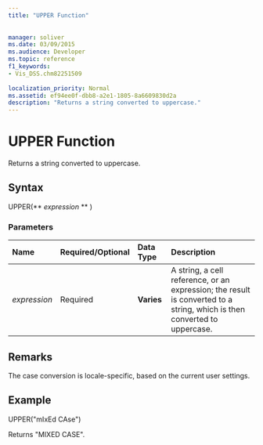 ```yaml
---
title: "UPPER Function"
 
 
manager: soliver
ms.date: 03/09/2015
ms.audience: Developer
ms.topic: reference
f1_keywords:
- Vis_DSS.chm82251509
 
localization_priority: Normal
ms.assetid: ef94ee0f-dbb8-a2e1-1805-8a6609830d2a
description: "Returns a string converted to uppercase."
---
```


# UPPER Function

Returns a string converted to uppercase.
  
## Syntax

UPPER(** *expression* ** ) 
  
### Parameters

|**Name**|**Required/Optional**|**Data Type**|**Description**|
|:-----|:-----|:-----|:-----|
| _expression_ <br/> |Required  <br/> |**Varies** <br/> | A string, a cell reference, or an expression; the result is converted to a string, which is then converted to uppercase.  <br/> |
   
## Remarks

The case conversion is locale-specific, based on the current user settings. 
  
## Example

UPPER("mIxEd CAse") 
  
Returns "MIXED CASE". 
  

